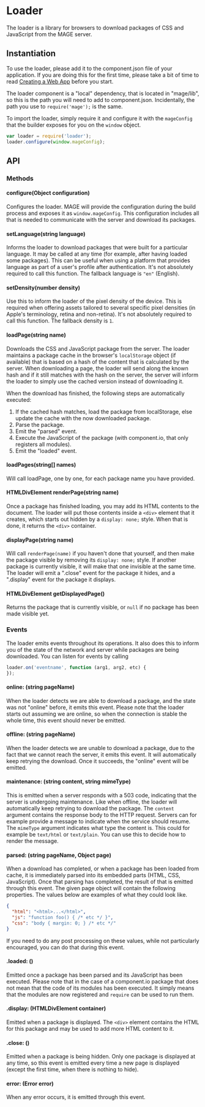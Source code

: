 # Loader

The loader is a library for browsers to download packages of CSS and JavaScript from the MAGE
server.


## Instantiation

To use the loader, please add it to the component.json file of your application. If you are doing
this for the first time, please take a bit of time to read
[Creating a Web App](../../docs/walkthrough/WebApp.md#creating-a-mobile-friendly-componentio-single-page-app)
before you start.

The loader component is a "local" dependency, that is located in "mage/lib", so this is the path
you will need to add to component.json. Incidentally, the path you use to `require('mage');` is the
same.

To import the loader, simply require it and configure it with the `mageConfig` that the builder
exposes for you on the `window` object.

```javascript
var loader = require('loader');
loader.configure(window.mageConfig);
```


## API

### Methods

#### configure(Object configuration)

Configures the loader. MAGE will provide the configuration during the build process and exposes it
as `window.mageConfig`. This configuration includes all that is needed to communicate with the
server and download its packages.

#### setLanguage(string language)

Informs the loader to download packages that were built for a particular language. It may be
called at any time (for example, after having loaded some packages). This can be useful when using
a platform that provides language as part of a user's profile after authentication. It's not
absolutely required to call this function. The fallback language is `"en"` (English).

#### setDensity(number density)

Use this to inform the loader of the pixel density of the device. This is required when offering
assets tailored to several specific pixel densities (in Apple's terminology, retina and non-retina).
It's not absolutely required to call this function. The fallback density is `1`.

#### loadPage(string name)

Downloads the CSS and JavaScript package from the server. The loader maintains a package cache in
the browser's `localStorage` object (if available) that is based on a hash of the content that is
calculated by the server. When downloading a page, the loader will send along the known hash and if
it still matches with the hash on the server, the server will inform the loader to simply use the
cached version instead of downloading it.

When the download has finished, the following steps are automatically
executed:

1. If the cached hash matches, load the package from localStorage, else update the cache with the
   now downloaded package.
2. Parse the package.
3. Emit the "parsed" event.
4. Execute the JavaScript of the package (with component.io, that only registers all modules).
5. Emit the "loaded" event.

#### loadPages(string[] names)

Will call loadPage, one by one, for each package name you have provided.

#### HTMLDivElement renderPage(string name)

Once a package has finished loading, you may add its HTML contents to the document. The loader will
put those contents inside a `<div>` element that it creates, which starts out hidden by a
`display: none;` style. When that is done, it returns the `<div>` container.

#### displayPage(string name)

Will call `renderPage(name)` if you haven't done that yourself, and then make the package visible by
removing its `display: none;` style. If another package is currently visible, it will make that one
invisible at the same time. The loader will emit a "<name>.close" event for the package it hides,
and a "<name>.display" event for the package it displays.

#### HTMLDivElement getDisplayedPage()

Returns the package that is currently visible, or `null` if no package has been made visible yet.


### Events

The loader emits events throughout its operations. It also does this to inform you of the state of
the network and server while packages are being downloaded. You can listen for events by calling

```javascript
loader.on('eventname', function (arg1, arg2, etc) {
});
```

#### online: (string pageName)

When the loader detects we are able to download a package, and the state was not "online" before,
it emits this event. Please note that the loader starts out assuming we are online, so when the
connection is stable the whole time, this event should never be emitted.

#### offline: (string pageName)

When the loader detects we are unable to download a package, due to the fact that we cannot reach
the server, it emits this event. It will automatically keep retrying the download. Once it succeeds,
the "online" event will be emitted.

#### maintenance: (string content, string mimeType)

This is emitted when a server responds with a 503 code, indicating that the server is undergoing
maintenance. Like when offline, the loader will automatically keep retrying to download the package.
The `content` argument contains the response body to the HTTP request. Servers can for example
provide a message to indicate when the service should resume. The `mimeType` argument indicates what
type the content is. This could for example be `text/html` or `text/plain`. You can use this to
decide how to render the message.

#### parsed: (string pageName, Object page)

When a download has completed, or when a package has been loaded from cache, it is immediately
parsed into its embedded parts (HTML, CSS, JavaScript). Once that parsing has completed, the result
of that is emitted through this event. The given page object will contain the following properties.
The values below are examples of what they could look like.

```json
{
  "html": "<html>...</html>",
  "js": "function foo() { /* etc */ }",
  "css": "body { margin: 0; } /* etc */"
}
```

If you need to do any post processing on these values, while not particularly encouraged, you can do
that during this event.

#### <pageName>.loaded: ()

Emitted once a package has been parsed and its JavaScript has been executed. Please note that in the
case of a component.io package that does not mean that the code of its modules has been executed.
It simply means that the modules are now registered and `require` can be used to run them.

#### <pageName>.display: (HTMLDivElement container)

Emitted when a package is displayed. The `<div>` element contains the HTML for this package and may
be used to add more HTML content to it.

#### <pageName>.close: ()

Emitted when a package is being hidden. Only one package is displayed at any time, so this event
is emitted every time a new page is displayed (except the first time, when there is nothing to hide).

#### error: (Error error)

When any error occurs, it is emitted through this event.
